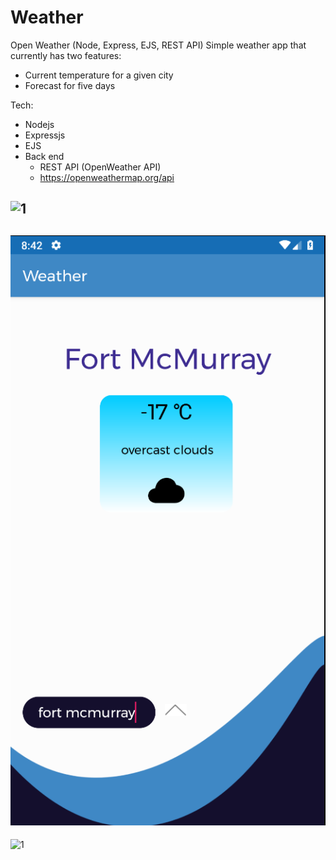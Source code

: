 # Weather
Open Weather (Node, Express, EJS, REST API)
Simple weather app that currently has two features:
- Current temperature for a given city
- Forecast for five days

Tech:
- Nodejs
- Expressjs
- EJS
- Back end
  - REST API (OpenWeather API)
  - https://openweathermap.org/api


![1](https://github.com/pandyama/Weather/blob/master/Capture.PNG)
---

![1](https://github.com/pandyama/Weather/blob/master/Capture2.PNG)
---

![1](https://github.com/pandyama/Weather/blob/master/Capture3.PNG)

